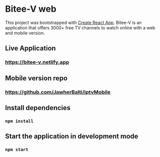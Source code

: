 # Bitee-V web

This project was bootstrapped with [Create React App](https://github.com/facebook/create-react-app). Bitee-V is an application that offers 3000+ free TV channels to watch online with a web and mobile version.

## Live Application

### https://bitee-v.netlify.app

## Mobile version repo

### https://github.com/JawherBalti/iptvMobile

## Install dependencies

### `npm install`

## Start the application in development mode

### `npm start`
